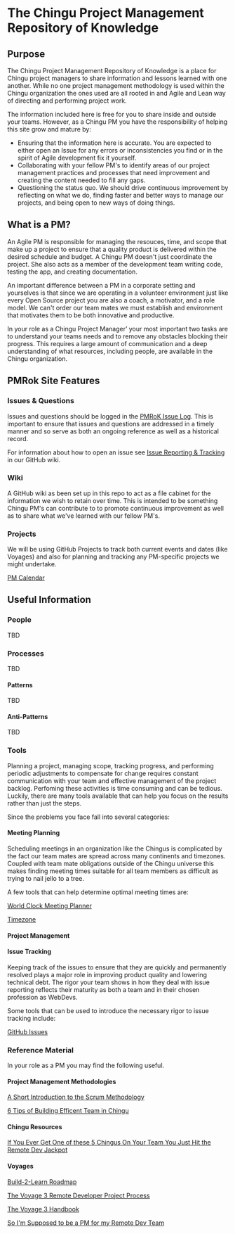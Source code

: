 # The Chingu Project Management Repository of Knowledge

## Purpose

The Chingu Project Management Repository of Knowledge is a place for Chingu
project managers to share information and lessons learned with one another.
While no one project management methodology is used within the Chingu
organization the ones used are all rooted in and Agile and Lean way of directing 
and performing project work.

The information included here is free for you to share inside and outside your
teams. However, as a Chingu PM you have the responsibility of helping this
site grow and mature by:

- Ensuring that the information here is accurate. You are expected to either
open an Issue for any errors or inconsistencies you find or in the spirit of
Agile development fix it yourself.
- Collaborating with your fellow PM's to identify areas of our project
management practices and processes that need improvement and creating the
content needed to fill any gaps.
- Questioning the status quo. We should drive continuous improvement by
reflecting on what we do, finding faster and better ways to manage our
projects, and being open to new ways of doing things.

## What is a PM?

An Agile PM is responsible for managing the resouces, time, and scope that
make up a project to ensure that a quality product is delivered within the
desired schedule and budget. A Chingu PM doesn't just coordinate the project. 
She also acts as a member of the development team writing code, testing the
app, and creating documentation.

An important difference between a PM in a corporate setting and yourselves is
that since we are operating in a volunteer environment just like every Open
Source project you are also a coach, a motivator, and a role model. We can't
order our team mates we must establish and environment that motivates them to
be both innovative and productive.

In your role as a Chingu Project Manager’ your most important two tasks are to
understand your teams needs and to remove any obstacles blocking their progress.
This requires a large amount of communication and a deep understanding of what
resources, including people, are available in the Chingu organization.

## PMRok Site Features

### Issues & Questions

Issues and questions should be logged in the [PMRoK Issue Log](https://github.com/Chingu-cohorts/pmrok/issues). This is important to ensure
that issues and questions are addressed in a timely manner and so serve as
both an ongoing reference as well as a historical record.

For information about how to open an issue see
[Issue Reporting & Tracking](https://github.com/Chingu-cohorts/pmrok/wiki/Issue-Reporting-and-Tracking) in
our GitHub wiki.

### Wiki

A GitHub wiki as been set up in this repo to act as a file cabinet for the
information we wish to retain over time. This is intended to be something
Chingu PM's can contribute to to promote continuous improvement as well as to
share what we've learned with our fellow PM's.

### Projects

We will be using GitHub Projects to track both current events and dates (like
Voyages) and also for planning and tracking any PM-specific projects we might
undertake. 

[PM Calendar](https://github.com/Chingu-cohorts/pmrok/projects/1)

## Useful Information

### People

TBD

### Processes

TBD

#### Patterns

TBD

#### Anti-Patterns

TBD

### Tools

Planning a project, managing scope, tracking progress, and performing periodic
adjustments to compensate for change requires constant communication with your
team and effective management of the project backlog. Perfoming these activities
is time consuming and can be tedious. Luckily, there are many tools available 
that can help you focus on the results rather than just the steps.

Since the problems you face fall into several categories:

#### Meeting Planning

Scheduling meetings in an organization like the Chingus is complicated by the
fact our team mates are spread across many continents and timezones. Coupled
with team mate obligations outside of the Chingu universe this makes finding
meeting times suitable for all team members as difficult as trying to nail
jello to a tree.

A few tools that can help determine optimal meeting times are:

[World Clock Meeting Planner](https://www.timeanddate.com/worldclock/meeting.html)

[Timezone](http://timezone.me/en/meeting-planner)

#### Project Management

#### Issue Tracking

Keeping track of the issues to ensure that they are quickly and permanently
resolved plays a major role in improving product quality and lowering technical
debt. The rigor your team shows in how they deal with issue reporting reflects
their maturity as both a team and in their chosen profession as WebDevs.

Some tools that can be used to introduce the necessary rigor to issue tracking
include:

[GitHub Issues](https://guides.github.com/features/issues/)

### Reference Material

In your role as a PM you may find the following useful.

#### Project Management Methodologies

[A Short Introduction to the Scrum Methodology](https://medium.com/chingu/a-short-introduction-to-the-scrum-methodology-7a23431b9f17)

[6 Tips of Building Efficent Team in Chingu](https://medium.com/chingu/6-tips-of-building-efficient-team-in-chingu-3477c2f7305b)

#### Chingu Resources

[If You Ever Get One of these 5 Chingus On Your Team You Just Hit the Remote Dev Jackpot](https://medium.com/chingu/if-you-ever-get-one-these-5-chingus-on-your-team-you-just-hit-the-remote-dev-jackpot-79a1e22de12a)

#### Voyages

[Build-2-Learn Roadmap](https://medium.com/chingu/voyage-build-2-learn-roadmap-ba4e25dda59e)

[The Voyage 3 Remote Developer Project Process](https://medium.com/chingu/the-voyage-3-remote-developer-project-process-2eda5aea2d51)

[The Voyage 3 Handbook](https://medium.com/chingu/the-voyage-3-handbook-1487c688a17a)

[So I'm Supposed to be a PM for my Remote Dev Team](https://medium.com/@tropicalchancer/so-im-supposed-to-be-a-project-manager-for-my-remote-dev-team-what-the-do-i-do-4fb8a244b85f)


